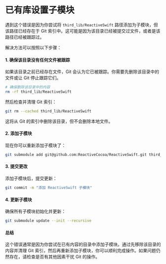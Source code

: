 # 已有库设置子模块

遇到这个错误是因为你尝试将 `third_lib/ReactiveSwift` 路径添加为子模块，但该路径已经存在于 Git 索引中。这可能是因为该目录已经被提交过文件，或者是该路径已经被跟踪过。

解决方法可以按照以下步骤：

#### 1. 确保该目录没有任何文件被跟踪

如果该目录之前已经存在文件，Git 会认为它已被跟踪。你需要先删除该目录中的文件或让 Git 停止跟踪它们。

```bash
# 确保删除该目录中的内容
rm -rf third_lib/ReactiveSwift
```

然后检查并清理 Git 索引：

```bash
git rm --cached third_lib/ReactiveSwift
```

这将从 Git 的索引中删除该目录，但不会删除本地文件。

#### 2. 添加子模块

现在你可以重新添加子模块了：

```bash
git submodule add git@github.com:ReactiveCocoa/ReactiveSwift.git third_lib/ReactiveSwift
```

#### 3. 提交更改

添加子模块后，提交更新：

```bash
git commit -m "添加 ReactiveSwift 子模块"
```

#### 4. 更新子模块

确保所有子模块初始化并更新：

```bash
git submodule update --init --recursive
```

#### 总结

这个错误通常是因为你尝试在已有内容的目录中添加子模块。通过先移除该目录的内容并清理 Git 索引，然后再重新添加子模块，你可以顺利完成操作。如果问题仍然存在，请检查是否有其他因素干扰 Git 的操作。
